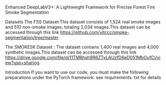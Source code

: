 Enhanced DeepLabV3+: A Lightweight Framework for Precise Forest Fire Smoke Segmentation

Datasets
The FSS Dataset:This dataset consists of 1,524 real smoke images and 510 non-smoke images, totaling 2,034 images.This dataset can be accessed through this link https://github.com/yitccc/smoke-segmentation/tree/master. 

The SMOKE5K Dataset : The dataset contains 1,400 real images and 4,000 synthetic images.This dataset can be accessed through this link https://drive.google.com/file/d/11TM8hsh9R6ZTvLAUzfD6eD051MbOufCi/view?usp=sharing.

Introduction
If you want to use our code, you must make the following preparations under the PyTorch framework: see requirements. txt for details


